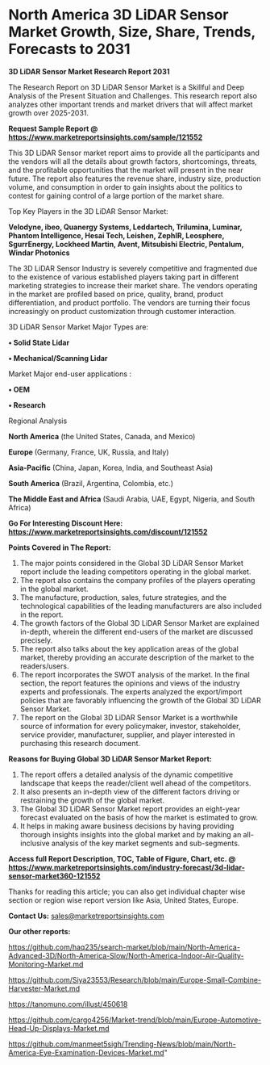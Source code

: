 # North America 3D LiDAR Sensor Market Growth, Size, Share, Trends, Forecasts to 2031

<strong>3D LiDAR Sensor Market Research Report 2031</strong>

The Research Report on 3D LiDAR Sensor Market is a Skillful and Deep Analysis of the Present Situation and Challenges. This research report also analyzes other important trends and market drivers that will affect market growth over 2025-2031.

<strong>Request Sample Report @ <a href=https://www.marketreportsinsights.com/sample/121552>https://www.marketreportsinsights.com/sample/121552</a></strong>

This 3D LiDAR Sensor market report aims to provide all the participants and the vendors will all the details about growth factors, shortcomings, threats, and the profitable opportunities that the market will present in the near future. The report also features the revenue share, industry size, production volume, and consumption in order to gain insights about the politics to contest for gaining control of a large portion of the market share.

Top Key Players in the 3D LiDAR Sensor Market:

<strong>Velodyne, ibeo, Quanergy Systems, Leddartech, Trilumina, Luminar, Phantom Intelligence, Hesai Tech, Leishen, ZephIR, Leosphere, SgurrEnergy, Lockheed Martin, Avent, Mitsubishi Electric, Pentalum, Windar Photonics</strong>

The 3D LiDAR Sensor Industry is severely competitive and fragmented due to the existence of various established players taking part in different marketing strategies to increase their market share. The vendors operating in the market are profiled based on price, quality, brand, product differentiation, and product portfolio. The vendors are turning their focus increasingly on product customization through customer interaction.

3D LiDAR Sensor Market Major Types are:

<strong>• Solid State Lidar

• Mechanical/Scanning Lidar</strong>

Market Major end-user applications :

<strong>• OEM

• Research</strong>

Regional Analysis

</u><strong><b>North America</b></strong> (the United States, Canada, and Mexico)

<strong><b>Europe </b></strong>(Germany, France, UK, Russia, and Italy)

<strong><b>Asia-Pacific</b></strong> (China, Japan, Korea, India, and Southeast Asia)

<strong><b>South America</b></strong> (Brazil, Argentina, Colombia, etc.)

<strong><b>The Middle East and Africa</b></strong> (Saudi Arabia, UAE, Egypt, Nigeria, and South Africa)

<strong>Go For Interesting Discount Here: <a href=https://www.marketreportsinsights.com/discount/121552>https://www.marketreportsinsights.com/discount/121552</a></strong>

<strong>Points Covered in The Report:</strong>
<ol>
  <li>The major points considered in the Global 3D LiDAR Sensor Market report include the leading competitors operating in the global market.</li>
  <li>The report also contains the company profiles of the players operating in the global market.</li>
  <li>The manufacture, production, sales, future strategies, and the technological capabilities of the leading manufacturers are also included in the report.</li>
  <li>The growth factors of the Global 3D LiDAR Sensor Market are explained in-depth, wherein the different end-users of the market are discussed precisely.</li>
  <li>The report also talks about the key application areas of the global market, thereby providing an accurate description of the market to the readers/users.</li>
  <li>The report incorporates the SWOT analysis of the market. In the final section, the report features the opinions and views of the industry experts and professionals. The experts analyzed the export/import policies that are favorably influencing the growth of the Global 3D LiDAR Sensor Market.</li>
  <li>The report on the Global 3D LiDAR Sensor Market is a worthwhile source of information for every policymaker, investor, stakeholder, service provider, manufacturer, supplier, and player interested in purchasing this research document.</li>
</ol>
<strong>Reasons for Buying Global 3D LiDAR Sensor Market Report:</strong>

<ol>
  <li>The report offers a detailed analysis of the dynamic competitive landscape that keeps the reader/client well ahead of the competitors.</li>
  <li>It also presents an in-depth view of the different factors driving or restraining the growth of the global market.</li>
  <li>The Global 3D LiDAR Sensor Market report provides an eight-year forecast evaluated on the basis of how the market is estimated to grow.</li>
  <li>It helps in making aware business decisions by having providing thorough insights insights into the global market and by making an all-inclusive analysis of the key market segments and sub-segments.</li>
</ol>
<strong>Access full Report Description, TOC, Table of Figure, Chart, etc. @ <a href=https://www.marketreportsinsights.com/industry-forecast/3d-lidar-sensor-market360-121552>https://www.marketreportsinsights.com/industry-forecast/3d-lidar-sensor-market360-121552</a></strong>


Thanks for reading this article; you can also get individual chapter wise section or region wise report version like Asia, United States, Europe.

<strong>Contact Us:</strong>
sales@marketreportsinsights.com

<strong>Our other reports:</strong>

<a href=https://github.com/haq235/search-market/blob/main/North-America-Advanced-3D/North-America-Slow/North-America-Indoor-Air-Quality-Monitoring-Market.md>https://github.com/haq235/search-market/blob/main/North-America-Advanced-3D/North-America-Slow/North-America-Indoor-Air-Quality-Monitoring-Market.md</a>

<a href=https://github.com/Siya23553/Research/blob/main/Europe-Small-Combine-Harvester-Market.md>https://github.com/Siya23553/Research/blob/main/Europe-Small-Combine-Harvester-Market.md</a>

<a href=https://tanomuno.com/illust/450618>https://tanomuno.com/illust/450618</a>

<a href=https://github.com/cargo4256/Market-trend/blob/main/Europe-Automotive-Head-Up-Displays-Market.md>https://github.com/cargo4256/Market-trend/blob/main/Europe-Automotive-Head-Up-Displays-Market.md</a>

<a href=https://github.com/manmeet5sigh/Trending-News/blob/main/North-America-Eye-Examination-Devices-Market.md>https://github.com/manmeet5sigh/Trending-News/blob/main/North-America-Eye-Examination-Devices-Market.md</a>"
